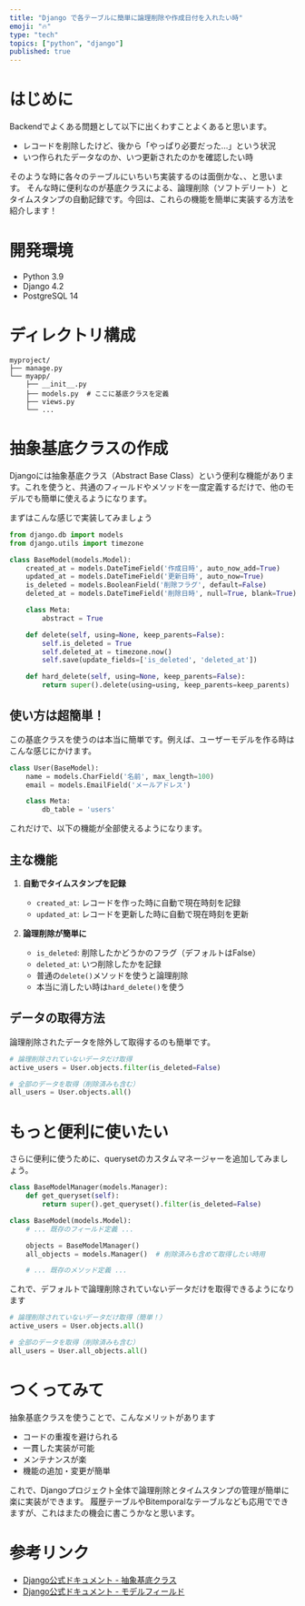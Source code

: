 ```yaml
---
title: "Django で各テーブルに簡単に論理削除や作成日付を入れたい時"
emoji: "🔥"
type: "tech"
topics: ["python", "django"]
published: true
---
```


# はじめに

Backendでよくある問題として以下に出くわすことよくあると思います。

- レコードを削除したけど、後から「やっぱり必要だった...」という状況
- いつ作られたデータなのか、いつ更新されたのかを確認したい時

そのような時に各々のテーブルにいちいち実装するのは面倒かな、、と思います。
そんな時に便利なのが基底クラスによる、論理削除（ソフトデリート）とタイムスタンプの自動記録です。今回は、これらの機能を簡単に実装する方法を紹介します！

# 開発環境

- Python 3.9
- Django 4.2
- PostgreSQL 14

# ディレクトリ構成

```
myproject/
├── manage.py
└── myapp/
    ├── __init__.py
    ├── models.py  # ここに基底クラスを定義
    ├── views.py
    └── ...
```

# 抽象基底クラスの作成

Djangoには抽象基底クラス（Abstract Base Class）という便利な機能があります。これを使うと、共通のフィールドやメソッドを一度定義するだけで、他のモデルでも簡単に使えるようになります。

まずはこんな感じで実装してみましょう

```python
from django.db import models
from django.utils import timezone

class BaseModel(models.Model):
    created_at = models.DateTimeField('作成日時', auto_now_add=True)
    updated_at = models.DateTimeField('更新日時', auto_now=True)
    is_deleted = models.BooleanField('削除フラグ', default=False)
    deleted_at = models.DateTimeField('削除日時', null=True, blank=True)

    class Meta:
        abstract = True

    def delete(self, using=None, keep_parents=False):
        self.is_deleted = True
        self.deleted_at = timezone.now()
        self.save(update_fields=['is_deleted', 'deleted_at'])

    def hard_delete(self, using=None, keep_parents=False):
        return super().delete(using=using, keep_parents=keep_parents)
```

## 使い方は超簡単！

この基底クラスを使うのは本当に簡単です。例えば、ユーザーモデルを作る時はこんな感じにかけます。

```python
class User(BaseModel):
    name = models.CharField('名前', max_length=100)
    email = models.EmailField('メールアドレス')

    class Meta:
        db_table = 'users'
```

これだけで、以下の機能が全部使えるようになります。

## 主な機能

1. **自動でタイムスタンプを記録**
   - `created_at`: レコードを作った時に自動で現在時刻を記録
   - `updated_at`: レコードを更新した時に自動で現在時刻を更新

2. **論理削除が簡単に**
   - `is_deleted`: 削除したかどうかのフラグ（デフォルトはFalse）
   - `deleted_at`: いつ削除したかを記録
   - 普通の`delete()`メソッドを使うと論理削除
   - 本当に消したい時は`hard_delete()`を使う

## データの取得方法

論理削除されたデータを除外して取得するのも簡単です。

```python
# 論理削除されていないデータだけ取得
active_users = User.objects.filter(is_deleted=False)

# 全部のデータを取得（削除済みも含む）
all_users = User.objects.all()
```

# もっと便利に使いたい

さらに便利に使うために、querysetのカスタムマネージャーを追加してみましょう。

```python
class BaseModelManager(models.Manager):
    def get_queryset(self):
        return super().get_queryset().filter(is_deleted=False)

class BaseModel(models.Model):
    # ... 既存のフィールド定義 ...

    objects = BaseModelManager()
    all_objects = models.Manager()  # 削除済みも含めて取得したい時用

    # ... 既存のメソッド定義 ...
```

これで、デフォルトで論理削除されていないデータだけを取得できるようになります

```python
# 論理削除されていないデータだけ取得（簡単！）
active_users = User.objects.all()

# 全部のデータを取得（削除済みも含む）
all_users = User.all_objects.all()
```

# つくってみて

抽象基底クラスを使うことで、こんなメリットがあります

- コードの重複を避けられる
- 一貫した実装が可能
- メンテナンスが楽
- 機能の追加・変更が簡単

これで、Djangoプロジェクト全体で論理削除とタイムスタンプの管理が簡単に楽に実装ができます。
履歴テーブルやBitemporalなテーブルなども応用でできますが、これはまたの機会に書こうかなと思います。

# 参考リンク

- [Django公式ドキュメント - 抽象基底クラス](https://docs.djangoproject.com/ja/4.2/topics/db/models/#abstract-base-classes)
- [Django公式ドキュメント - モデルフィールド](https://docs.djangoproject.com/ja/4.2/ref/models/fields/)

